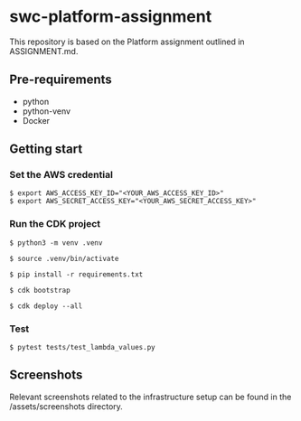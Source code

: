 
# swc-platform-assignment
This repository is based on the Platform assignment outlined in ASSIGNMENT.md.

## Pre-requirements
- python
- python-venv
- Docker

## Getting start

### Set the AWS credential
```
$ export AWS_ACCESS_KEY_ID="<YOUR_AWS_ACCESS_KEY_ID>"
$ export AWS_SECRET_ACCESS_KEY="<YOUR_AWS_SECRET_ACCESS_KEY>"
```

### Run the CDK project
```
$ python3 -m venv .venv
```
```
$ source .venv/bin/activate
```
```
$ pip install -r requirements.txt
```
```
$ cdk bootstrap
```
```
$ cdk deploy --all
```

### Test
```
$ pytest tests/test_lambda_values.py
```

## Screenshots
Relevant screenshots related to the infrastructure setup can be found in the /assets/screenshots directory.

